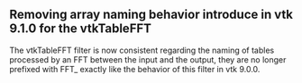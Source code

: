 ## Removing array naming behavior introduce in vtk 9.1.0 for the vtkTableFFT

The vtkTableFFT filter is now consistent regarding the naming of tables
processed by an FFT between the input and the output, they are no longer
prefixed with FFT_ exactly like the behavior of this filter in vtk 9.0.0.
